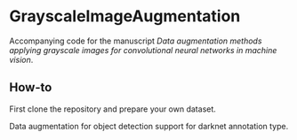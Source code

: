# GrayscaleImageAugmentation

Accompanying code for the manuscript _Data augmentation methods applying grayscale images for convolutional neural networks in machine vision_.

## How-to

First clone the repository and prepare your own dataset.

Data augmentation for object detection support for darknet annotation type.
